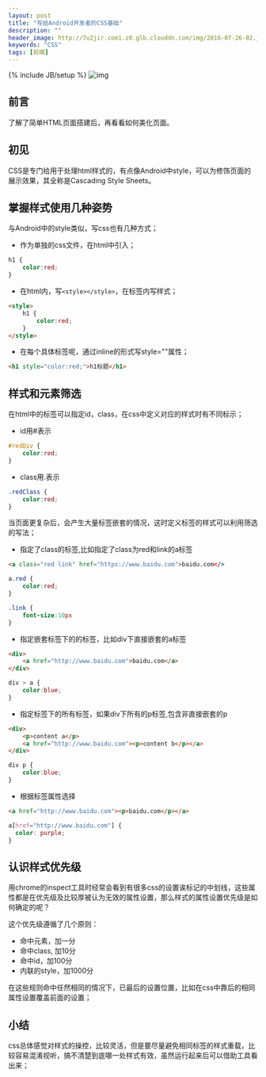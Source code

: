 ```yaml
---
layout: post
title: "写给Android开发者的CSS基础"
description: ""
header_image: http://7u2jir.com1.z0.glb.clouddn.com/img/2016-07-26-02.jpg
keywords: "CSS"
tags: [前端]
---
```

{% include JB/setup %}
![img](http://7u2jir.com1.z0.glb.clouddn.com/img/2016-07-26-02.jpg)

## 前言
了解了简单HTML页面搭建后，再看看如何美化页面。

## 初见
CSS是专门给用于处理html样式的，有点像Android中style，可以为修饰页面的展示效果，其全称是Cascading Style Sheets。
## 掌握样式使用几种姿势
与Android中的style类似，写css也有几种方式；

* 作为单独的css文件，在html中引入；

```css
h1 {
	color:red;
}
```
* 在html内，写`<style></style>`，在标签内写样式；

```html
<style>
	h1 {
		color:red;
	}
</style>
```
* 在每个具体标签呢，通过inline的形式写style=""属性；

```html
<h1 style="color:red;">h1标题</h1>
```

## 样式和元素筛选
在html中的标签可以指定id，class，在css中定义对应的样式时有不同标示；

* id用#表示

```css
#redDiv {
	color:red;
}
```
* class用.表示

```css
.redClass {
	color:red;
}
```

当页面更复杂后，会产生大量标签嵌套的情况，这时定义标签的样式可以利用筛选的写法；

* 指定了class的标签,比如指定了class为red和link的a标签

```html
<a class="red link" href="https://www.baidu.com">baidu.com</>
```

```css
a.red {
	color:red;
}

.link {
	font-size:10px
}
```

* 指定嵌套标签下的的标签，比如div下直接嵌套的a标签

```html
<div>
	<a href="http://www.baidu.com">baidu.com</a>
</div>
```

```css
div > a {
	color:blue;
}
```
* 指定标签下的所有标签，如果div下所有的p标签,包含非直接嵌套的p

```html
<div>
    <p>content a</p>
    <a href="http://www.baidu.com"><p>content b</p></a>
</div>
```
```css
div p {
	color:blue;
}
```

* 根据标签属性选择

```html
<a href="http://www.baidu.com"><p>baidu.com</p></a>

```
```css
a[href="http://www.baidu.com"] {
  color: purple;
}
```

## 认识样式优先级
用chrome的inspect工具时经常会看到有很多css的设置诶标记的中划线，这些属性都是在优先级及比较厚被认为无效的属性设置，那么样式的属性设置优先级是如何确定的呢？

这个优先级遵循了几个原则：

* 命中元素，加一分
* 命中class, 加10分
* 命中id，加100分
* 内联的style，加1000分

在这些规则命中任然相同的情况下，已最后的设置位置，比如在css中靠后的相同属性设置覆盖前面的设置；

## 小结
css总体感觉对样式的操控，比较灵活，但是要尽量避免相同标签的样式重载，比较容易混淆视听，搞不清楚到底哪一处样式有效，虽然运行起来后可以借助工具看出来；
